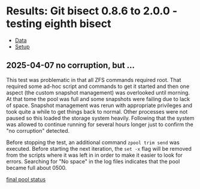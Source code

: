 # Results: Git bisect 0.8.6 to 2.0.0 - testing eighth bisect

* [Data](./data.md)
* [Setup](./setup.md)

## 2025-04-07 no corruption, but ...

This test was problematic in that all ZFS commands required root. That required some ad-hoc script and commands to get it started and then one aspect (the custom snapshot management) was overlooked until morning. At that tome the pool was full and some snapshots were failing due to lack of space. Snapshot management was rerun with appropriate privileges and took quite a while to get things back to normal. Other processes were not paused so this loaded the storage system heavily. Following that the system was allowed to continue running for several hours longer just to confirm the "no corruption" detected.

Before stopping the test, an additional command `zpool trim send` was executed. Before starting the next iteration, the `set -x` flag will be removed from the scripts where it was left in in order to make it easier to look for errors. Searching for "No space" in the log files indicates that the pool became full about 0500.

[final pool status](./data.md#2024-04-07-final-pool-status)
